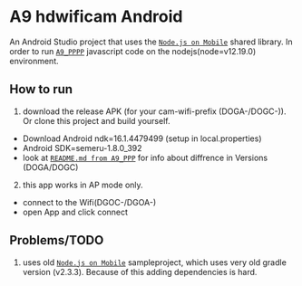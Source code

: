 # A9 hdwificam Android


An Android Studio project that uses the [`Node.js on Mobile`]( https://github.com/janeasystems/nodejs-mobile) shared library. In order to run [`A9_PPPP`](https://github.com/datenstau/A9_PPPP) javascript code on the nodejs(node=v12.19.0) environment. 

## How to run
1. download the release APK (for your cam-wifi-prefix (DOGA-/DOGC-)). Or clone this project and build yourself.
 - Download Android ndk=16.1.4479499 (setup in local.properties)
 - Android SDK=semeru-1.8.0_392
 - look at [`README.md from A9_PPP`](https://github.com/datenstau/A9_PPPP/blob/master/readme.md) for info about diffrence in Versions (DOGA/DOGC)
2. this app works in AP mode only.
 - connect to the Wifi(DGOC-/DGOA-)
 - open App and click connect

## Problems/TODO
1. uses old [`Node.js on Mobile`]( https://github.com/janeasystems/nodejs-mobile) sampleproject, which uses very old gradle version (v2.3.3). Because of this adding dependencies is hard.
